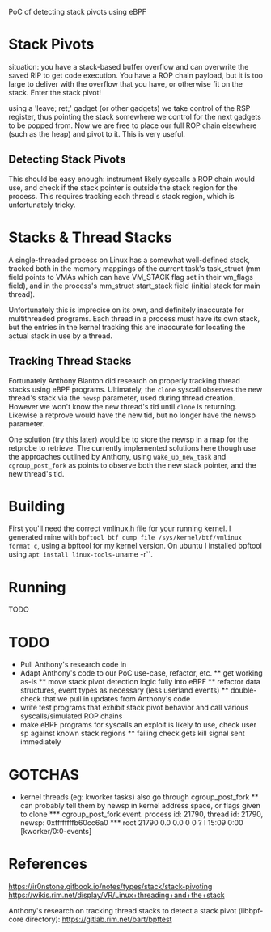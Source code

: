 PoC of detecting stack pivots using eBPF

# Stack Pivots

situation: you have a stack-based buffer overflow and can overwrite the
saved RIP to get code execution. You have a ROP chain payload, but it
is too large to deliver with the overflow that you have, or otherwise fit
on the stack. Enter the stack pivot!

using a 'leave; ret;' gadget (or other gadgets) we take control of the RSP
register, thus pointing the stack somewhere we control for the next gadgets to
be popped from. Now we are free to place our full ROP chain elsewhere (such as
the heap) and pivot to it. This is very useful.

## Detecting Stack Pivots

This should be easy enough: instrument likely syscalls a ROP chain would use,
and check if the stack pointer is outside the stack region for the process.
This requires tracking each thread's stack region, which is unfortunately tricky.

# Stacks & Thread Stacks

A single-threaded process on Linux has a somewhat well-defined stack, tracked
both in the memory mappings of the current task's task_struct (mm field points to
VMAs which can have VM_STACK flag set in their vm_flags field), and in the
process's mm_struct start_stack field (initial stack for main thread).

Unfortunately this is imprecise on its own, and definitely inaccurate for
multithreaded programs. Each thread in a process must have its own stack,
but the entries in the kernel tracking this are inaccurate for locating
the actual stack in use by a thread.

## Tracking Thread Stacks

Fortunately Anthony Blanton did research on properly tracking thread stacks
using eBPF programs. Ultimately, the `clone` syscall observes the new thread's
stack via the `newsp` parameter, used during thread creation. However we won't
know the new thread's tid until `clone` is returning. Likewise a retprove would
have the new tid, but no longer have the newsp parameter.

One solution (try this later) would be to store the newsp in a map for the retprobe
to retrieve. The currently implemented solutions here though use the approaches
outlined by Anthony, using `wake_up_new_task` and `cgroup_post_fork` as points
to observe both the new stack pointer, and the new thread's tid.

# Building

First you'll need the correct vmlinux.h file for your running kernel. I
generated mine with `bpftool btf dump file /sys/kernel/btf/vmlinux format c`,
using a bpftool for my kernel version. On ubuntu I installed bpftool using 
`apt install linux-tools-`uname -r``.

# Running

TODO

# TODO

* Pull Anthony's research code in
* Adapt Anthony's code to our PoC use-case, refactor, etc.
** get working as-is
** move stack pivot detection logic fully into eBPF
** refactor data structures, event types as necessary (less userland events)
** double-check that we pull in updates from Anthony's code
* write test programs that exhibit stack pivot behavior and call various syscalls/simulated ROP chains
* make eBPF programs for syscalls an exploit is likely to use, check user sp against known stack regions
** failing check gets kill signal sent immediately

# GOTCHAS

* kernel threads (eg: kworker tasks) also go through cgroup_post_fork
** can probably tell them by newsp in kernel address space, or flags given to clone
*** cgroup_post_fork event. process id: 21790, thread id: 21790, newsp: 0xffffffffb60cc6a0
*** root       21790  0.0  0.0      0     0 ?        I    15:09   0:00 [kworker/0:0-events]

# References

https://ir0nstone.gitbook.io/notes/types/stack/stack-pivoting
https://wikis.rim.net/display/VR/Linux+threading+and+the+stack

Anthony's research on tracking thread stacks to detect a stack pivot (libbpf-core directory):
https://gitlab.rim.net/bart/bpftest
